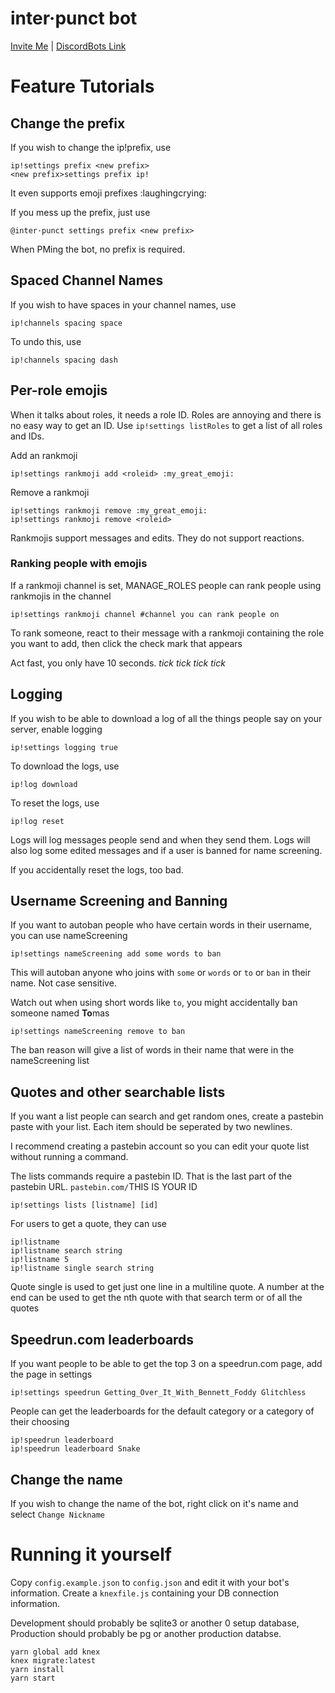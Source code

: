 # inter·punct bot

[Invite Me](https://discordapp.com/api/oauth2/authorize?client_id=433078185555656705&permissions=268445780&scope=bot) | [DiscordBots Link](https://discordbots.org/bot/433078185555656705)

<!-- [![Discuss](https://img.shields.io/discord/446481361692524545.svg)](https://discord.gg/j7qpZdE) -->

# Feature Tutorials

## Change the prefix

If you wish to change the ip!prefix, use

    ip!settings prefix <new prefix>
    <new prefix>settings prefix ip!

It even supports emoji prefixes :laughingcrying:

If you mess up the prefix, just use

    @inter·punct settings prefix <new prefix>

When PMing the bot, no prefix is required.

## Spaced Channel Names

If you wish to have spaces in your channel names, use

    ip!channels spacing space

To undo this, use

    ip!channels spacing dash

## Per-role emojis

When it talks about roles, it needs a role ID. Roles are annoying and there is no easy way to get an ID. Use `ip!settings listRoles` to get a list of all roles and IDs.

Add an rankmoji

    ip!settings rankmoji add <roleid> :my_great_emoji:

Remove a rankmoji

    ip!settings rankmoji remove :my_great_emoji:
    ip!settings rankmoji remove <roleid>

Rankmojis support messages and edits. They do not support reactions.

### Ranking people with emojis

If a rankmoji channel is set, MANAGE_ROLES people can rank people using rankmojis in the channel

    ip!settings rankmoji channel #channel you can rank people on

To rank someone, react to their message with a rankmoji containing the role you want to add, then click the check mark that appears

Act fast, you only have 10 seconds. *tick* *tick* *tick* *tick*

## Logging

If you wish to be able to download a log of all the things people say on your server, enable logging

    ip!settings logging true

To download the logs, use

    ip!log download

To reset the logs, use

    ip!log reset

Logs will log messages people send and when they send them. Logs will also log some edited messages and if a user is banned for name screening.

If you accidentally reset the logs, too bad.

## Username Screening and Banning

If you want to autoban people who have certain words in their username, you can use nameScreening

    ip!settings nameScreening add some words to ban

This will autoban anyone who joins with `some` or `words` or `to` or `ban` in their name. Not case sensitive.

Watch out when using short words like `to`, you might accidentally ban someone named **To**mas

    ip!settings nameScreening remove to ban

The ban reason will give a list of words in their name that were in the nameScreening list

## Quotes and other searchable lists

If you want a list people can search and get random ones, create a pastebin paste with your list. Each item should be seperated by two newlines.

I recommend creating a pastebin account so you can edit your quote list without running a command.

The lists commands require a pastebin ID. That is the last part of the pastebin URL. `pastebin.com/`THIS IS YOUR ID

    ip!settings lists [listname] [id]

For users to get a quote, they can use

    ip!listname
    ip!listname search string
    ip!listname 5
    ip!listname single search string

Quote single is used to get just one line in a multiline quote. A number at the end can be used to get the nth quote with that search term or of all the quotes

## Speedrun.com leaderboards

If you want people to be able to get the top 3 on a speedrun.com page, add the page in settings

    ip!settings speedrun Getting_Over_It_With_Bennett_Foddy Glitchless

People can get the leaderboards for the default category or a category of their choosing

    ip!speedrun leaderboard
    ip!speedrun leaderboard Snake

## Change the name

If you wish to change the name of the bot, right click on it's name and select `Change Nickname`

# Running it yourself

Copy `config.example.json` to `config.json` and edit it with your bot's information. Create a `knexfile.js` containing your DB connection information.

Development should probably be sqlite3 or another 0 setup database, Production should probably be pg or another production databse.

    yarn global add knex
    knex migrate:latest
    yarn install
    yarn start
